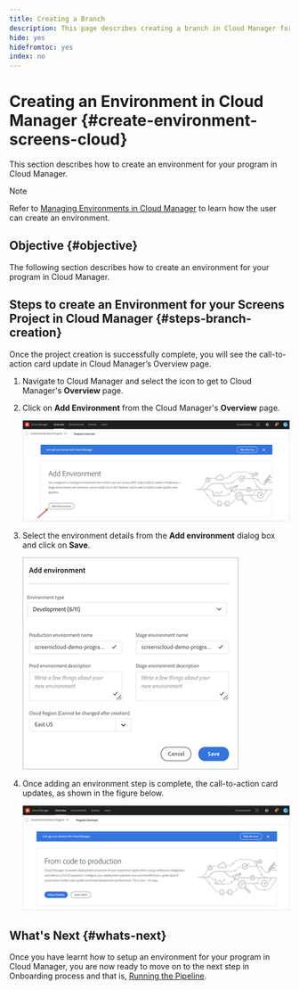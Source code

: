 ```yaml
---
title: Creating a Branch
description: This page describes creating a branch in Cloud Manager for Screens as a Cloud Service.
hide: yes
hidefromtoc: yes
index: no
---
```


# Creating an Environment in Cloud Manager {#create-environment-screens-cloud}

This section describes how to create an environment for your program in Cloud Manager.

>[!NOTE]
>Refer to [Managing Environments in Cloud Manager](https://experienceleague.adobe.com/docs/experience-manager-cloud-service/implementing/using-cloud-manager/manage-environments.html?lang=en) to learn how the user can create an environment.

## Objective {#objective}

The following section describes how to create an environment for your program in Cloud Manager.

## Steps to create an Environment for your Screens Project in Cloud Manager {#steps-branch-creation}

Once the project creation is successfully complete, you will see the call-to-action card update in Cloud Manager’s Overview page. 

1. Navigate to Cloud Manager and select the icon to get to Cloud Manager's **Overview** page.
 
1. Click on **Add Environment** from the Cloud Manager's **Overview** page.

   ![image](/help/screens-cloud/assets/onboarding/add-environ1.png)
 
1. Select the environment details from the **Add environment** dialog box and click on **Save**.

   ![image](/help/screens-cloud/assets/onboarding/add-environ2.png)

1. Once adding an environment step is complete, the call-to-action card updates, as shown in the figure below.

   ![image](/help/screens-cloud/assets/onboarding/add-environ3a.png)

## What's Next {#whats-next}

Once you have learnt how to setup an environment for your program in Cloud Manager, you are now ready to move on to the next step in Onboarding process and that is, [Running the Pipeline](/help/screens-cloud/onboarding-screens-cloud/running-a-pipeline.md).
 